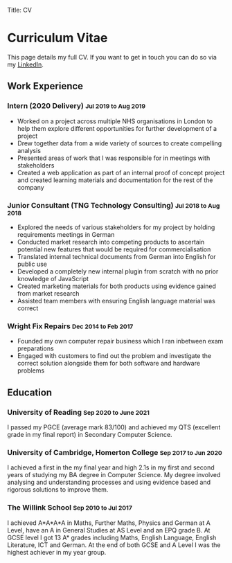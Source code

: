 Title: CV

# Curriculum Vitae
This page details my full CV. If you want to get in touch you can do so via my [LinkedIn](https://www.linkedin.com/in/henry-d-wright/).

## Work Experience
### Intern (2020 Delivery) <small>Jul 2019 to Aug 2019</small>
- Worked on a project across multiple NHS organisations in London to help them explore different opportunities for further development of a project
- Drew together data from a wide variety of sources to create compelling analysis
- Presented areas of work that I was responsible for in meetings with stakeholders
- Created a web application as part of an internal proof of concept project and created learning materials and documentation for the rest of the company

### Junior Consultant (TNG Technology Consulting) <small>Jul 2018 to Aug 2018</small>
- Explored the needs of various stakeholders for my project by holding requirements meetings in German
- Conducted market research into competing products to ascertain potential new features that would be required for commercialisation
- Translated internal technical documents from German into English for public use
- Developed a completely new internal plugin from scratch with no prior knowledge of JavaScript
- Created marketing materials for both products using evidence gained from market research
- Assisted team members with ensuring English language material was correct

### Wright Fix Repairs <small>Dec 2014 to Feb 2017</small>
- Founded my own computer repair business which I ran inbetween exam preparations
- Engaged with customers to find out the problem and investigate the correct solution alongside them for both software and hardware problems

## Education

### University of Reading <small>Sep 2020 to June 2021</small>
I passed my PGCE (average mark 83/100) and achieved my QTS (excellent grade in my final report) in Secondary Computer Science.

### University of Cambridge, Homerton College <small>Sep 2017 to Jun 2020</small>
I achieved a first in the my final year and high 2.1s in my first and second years of studying my BA degree in Computer Science. My degree involved analysing and understanding processes and using evidence based and rigorous solutions to improve them.

### The Willink School <small>Sep 2010 to Jul 2017</small>
I achieved A\*A\*A\*A in Maths, Further Maths, Physics and German at A Level, have an A in General Studies at AS Level and an EPQ grade B. At GCSE level I got 13 A* grades including Maths, English Language, English Literature, ICT and German. At the end of both GCSE and A Level I was the highest achiever in my year group.